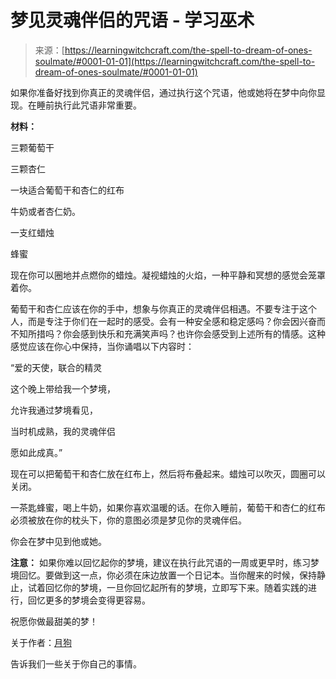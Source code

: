 <!--yml

category: 未分类

date: 2024-06-12 18:16:28

-->

# 梦见灵魂伴侣的咒语 - 学习巫术

> 来源：[https://learningwitchcraft.com/the-spell-to-dream-of-ones-soulmate/#0001-01-01](https://learningwitchcraft.com/the-spell-to-dream-of-ones-soulmate/#0001-01-01)

如果你准备好找到你真正的灵魂伴侣，通过执行这个咒语，他或她将在梦中向你显现。在睡前执行此咒语非常重要。

**材料：**

三颗葡萄干

三颗杏仁

一块适合葡萄干和杏仁的红布

牛奶或者杏仁奶。

一支红蜡烛

蜂蜜

现在你可以圈地并点燃你的蜡烛。凝视蜡烛的火焰，一种平静和冥想的感觉会笼罩着你。

葡萄干和杏仁应该在你的手中，想象与你真正的灵魂伴侣相遇。不要专注于这个人，而是专注于你们在一起时的感受。会有一种安全感和稳定感吗？你会因兴奋而不知所措吗？你会感到快乐和充满笑声吗？也许你会感受到上述所有的情感。这种感觉应该在你心中保持，当你诵唱以下内容时：

“爱的天使，联合的精灵

这个晚上带给我一个梦境，

允许我通过梦境看见，

当时机成熟，我的灵魂伴侣

愿如此成真。”

现在可以把葡萄干和杏仁放在红布上，然后将布叠起来。蜡烛可以吹灭，圆圈可以关闭。

一茶匙蜂蜜，喝上牛奶，如果你喜欢温暖的话。在你入睡前，葡萄干和杏仁的红布必须被放在你的枕头下，你的意图必须是梦见你的灵魂伴侣。

你会在梦中见到他或她。

**注意：** 如果你难以回忆起你的梦境，建议在执行此咒语的一周或更早时，练习梦境回忆。要做到这一点，你必须在床边放置一个日记本。当你醒来的时候，保持静止，试着回忆你的梦境，一旦你回忆起所有的梦境，立即写下来。随着实践的进行，回忆更多的梦境会变得更容易。

祝愿你做最甜美的梦！

关于作者：[月狗](https://learningwitchcraft.com/profile/?tthayer/)

告诉我们一些关于你自己的事情。
